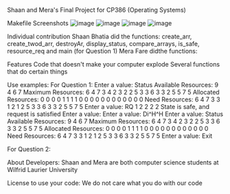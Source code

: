 Shaan and Mera's Final Project for CP386 (Operating Systems) 

Makefile
Screenshots
![image](https://user-images.githubusercontent.com/81708587/161661620-e6ffd9e7-ff9f-4ce8-8c5f-52bdfd8f39b3.png)
![image](https://user-images.githubusercontent.com/81708587/161661632-90bcb517-3624-47d2-913c-f13133fa4dca.png)
![image](https://user-images.githubusercontent.com/81708587/161661639-d4868d5a-8b29-4e8a-9def-ebe886f1df02.png)
![image](https://user-images.githubusercontent.com/81708587/161661647-ae9242ee-7101-43f2-8ca5-a1cc6a663c42.png)

Individual contribution 
Shaan Bhatia did the functions: create_arr, create_twod_arr, destroyAr, display_status, compare_arrays, is_safe, resource_req and main (for Question 1)
Mera Fare didthe functions:

Features
Code that doesn't make your computer explode
Several functions that do certain things

Use examples:
For Question 1:
Enter a value: Status
Available Resources: 
9 4 6 7 
Maximum Resources: 
6 4 7 3 
4 2 3 2 
2 5 3 3 
6 3 3 2 
5 5 7 5 
Allocated Resources: 
0 0 0 0 
1 1 1 1 
0 0 0 0 
0 0 0 0 
0 0 0 0 
Need Resources: 
6 4 7 3 
3 1 2 1 
2 5 3 3 
6 3 3 2 
5 5 7 5 
Enter a value: RQ 1 2 2 2 2
State is safe, and request is satisfied
Enter a value: Enter a value: Di^H^H
Enter a value: Status
Available Resources: 
9 4 6 7 
Maximum Resources: 
6 4 7 3 
4 2 3 2 
2 5 3 3 
6 3 3 2 
5 5 7 5 
Allocated Resources: 
0 0 0 0 
1 1 1 1 
0 0 0 0 
0 0 0 0 
0 0 0 0 
Need Resources: 
6 4 7 3 
3 1 2 1 
2 5 3 3 
6 3 3 2 
5 5 7 5 
Enter a value: Exit

For Question 2:

About Developers:
Shaan and Mera are both computer science students at Wilfrid Laurier University

License to use your code:
We do not care what you do with our code
